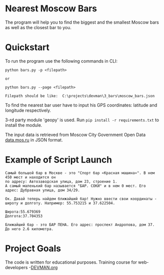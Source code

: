 # Nearest Moscow Bars

The program will help you to find the biggest and the smallest Moscow bars
as well as the closest bar to you.


# Quickstart

To run the program use the following commands in CLI:

```
python bars.py -p <filepath> 

or

python bars.py --page <filepath>

Filepath should be like:  C:\projects\devman\3_bars\moscow_bars.json
```
To find the nearest bar user have to input his GPS coordinates: latitude and longitude respectively.

3-rd party module 'geopy' is used. Run ```pip install -r requirements.txt``` to install the module.

The input data is retrieved from Moscow City Government Open Data [data.mos.ru](https://data.mos.ru/) in JSON format.

# Example of Script Launch

```
Самый большой бар в Москве - это "Спорт бар «Красная машина»". В нем 450 мест и находится он
по адресу: Автозаводская улица, дом 23, строение 1.
А самый маленький бар называется "БАР. СОКИ" и в нем 0 мест. Его адрес: Дубравная улица, дом 34/29.

Ок. Давай теперь найдем ближайший бар! Нужно ввести свои координаты -
широту и долготу. Например: 55.753215 и 37.622504.

Широта:55.679369
Долгота:37.704353

Ближайший бар - это БАР ПЕНА. Его адрес: проспект Андропова, дом 37. До него 2.6 километра.

```

# Project Goals

The code is written for educational purposes. Training course for web-developers -[DEVMAN.org](https://devman.org)
